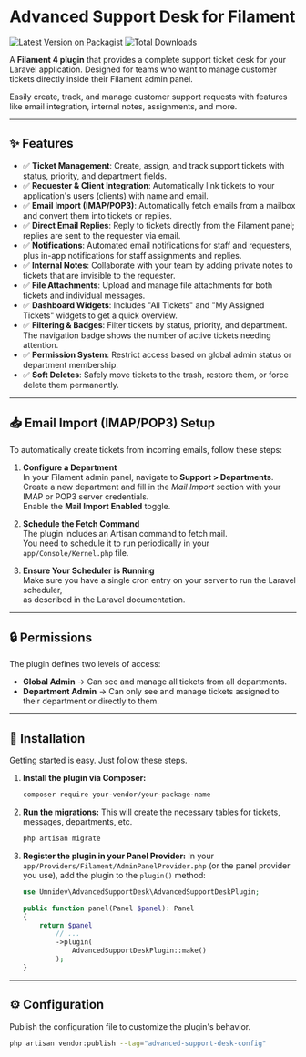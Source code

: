 # Advanced Support Desk for Filament

[![Latest Version on Packagist](https://img.shields.io/packagist/v/your-vendor/your-package-name.svg?style=flat-square)](https://packagist.org/packages/your-vendor/your-package-name)
[![Total Downloads](https://img.shields.io/packagist/dt/your-vendor/your-package-name.svg?style=flat-square)](https://packagist.org/packages/your-vendor/your-package-name)

A **Filament 4 plugin** that provides a complete support ticket desk for your Laravel application. Designed for teams who want to manage customer tickets directly inside their Filament admin panel.

Easily create, track, and manage customer support requests with features like email integration, internal notes, assignments, and more.



---

## ✨ Features

-   ✅ **Ticket Management**: Create, assign, and track support tickets with status, priority, and department fields.
-   ✅ **Requester & Client Integration**: Automatically link tickets to your application's users (clients) with name and email.
-   ✅ **Email Import (IMAP/POP3)**: Automatically fetch emails from a mailbox and convert them into tickets or replies.
-   ✅ **Direct Email Replies**: Reply to tickets directly from the Filament panel; replies are sent to the requester via email.
-   ✅ **Notifications**: Automated email notifications for staff and requesters, plus in-app notifications for staff assignments and replies.
-   ✅ **Internal Notes**: Collaborate with your team by adding private notes to tickets that are invisible to the requester.
-   ✅ **File Attachments**: Upload and manage file attachments for both tickets and individual messages.
-   ✅ **Dashboard Widgets**: Includes "All Tickets" and "My Assigned Tickets" widgets to get a quick overview.
-   ✅ **Filtering & Badges**: Filter tickets by status, priority, and department. The navigation badge shows the number of active tickets needing attention.
-   ✅ **Permission System**: Restrict access based on global admin status or department membership.
-   ✅ **Soft Deletes**: Safely move tickets to the trash, restore them, or force delete them permanently.

---

## 📥 Email Import (IMAP/POP3) Setup

To automatically create tickets from incoming emails, follow these steps:

1. **Configure a Department**  
   In your Filament admin panel, navigate to **Support > Departments**.  
   Create a new department and fill in the *Mail Import* section with your IMAP or POP3 server credentials.  
   Enable the **Mail Import Enabled** toggle.

2. **Schedule the Fetch Command**  
   The plugin includes an Artisan command to fetch mail.  
   You need to schedule it to run periodically in your `app/Console/Kernel.php` file.

3. **Ensure Your Scheduler is Running**  
   Make sure you have a single cron entry on your server to run the Laravel scheduler,  
   as described in the Laravel documentation.

---

## 🔒 Permissions

The plugin defines two levels of access:

- **Global Admin** → Can see and manage all tickets from all departments.  
- **Department Admin** → Can only see and manage tickets assigned to their department or directly to them.

---

## 🚀 Installation

Getting started is easy. Just follow these steps.

1.  **Install the plugin via Composer:**
    ```bash
    composer require your-vendor/your-package-name
    ```

2.  **Run the migrations:**
    This will create the necessary tables for tickets, messages, departments, etc.
    ```bash
    php artisan migrate
    ```

3.  **Register the plugin in your Panel Provider:**
    In your `app/Providers/Filament/AdminPanelProvider.php` (or the panel provider you use), add the plugin to the `plugin()` method:
    ```php
    use Umnidev\AdvancedSupportDesk\AdvancedSupportDeskPlugin;

    public function panel(Panel $panel): Panel
    {
        return $panel
            // ...
            ->plugin(
                AdvancedSupportDeskPlugin::make()
            );
    }
    ```

---

## ⚙️ Configuration

Publish the configuration file to customize the plugin's behavior.

```bash
php artisan vendor:publish --tag="advanced-support-desk-config"
```
